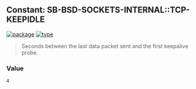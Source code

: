 ## Constant: SB-BSD-SOCKETS-INTERNAL::TCP-KEEPIDLE
[![package](https://img.shields.io/badge/Package-SB--BSD--SOCKETS--INTERNAL-5f9ea0.svg?style=social&colorA=999999)](../) [![type](https://img.shields.io/badge/Type-Constant-5f9ea0.svg?style=social&colorA=999999)](../#constant) 

> Seconds between the last data packet sent and the first keepalive probe.

### Value
```
4
```
